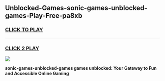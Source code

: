 
## Unblocked-Games-sonic-games-unblocked-games-Play-Free-pa8xb
<h3>
<a href="https://premium76.site?title=sonic-games-unblocked-games&ref=15A">CLICK TO PLAY</a></h3>
<hr>

<h3>
<a href="https://premium76.site?title=sonic-games-unblocked-games&ref=15A">CLICK 2 PLAY</a>
  
</h3>

<a href="https://premium76.site?title=sonic-games-unblocked-games&ref=15A"><img src="https://clearcache.store/games.png"></a>


**sonic-games-unblocked-games games unblocked: Your Gateway to Fun and Accessible Online Gaming**
